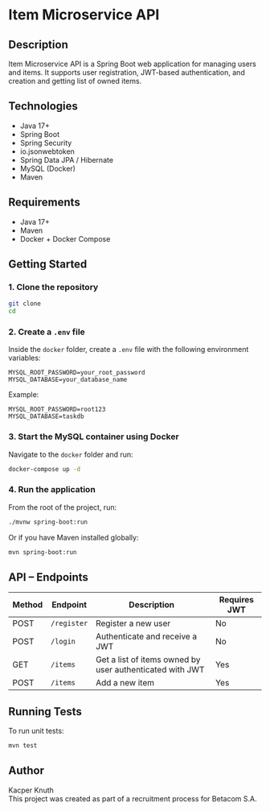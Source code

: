 # Item Microservice API

## Description

Item Microservice API is a Spring Boot web application for managing users and items. It supports user registration, JWT-based authentication, and creation and getting list of owned items.

## Technologies

- Java 17+
- Spring Boot
- Spring Security
- io.jsonwebtoken
- Spring Data JPA / Hibernate
- MySQL (Docker)
- Maven

## Requirements

- Java 17+
- Maven
- Docker + Docker Compose

## Getting Started

### 1. Clone the repository

```bash
git clone 
cd 
```

### 2. Create a `.env` file

Inside the `docker` folder, create a `.env` file with the following environment variables:

```
MYSQL_ROOT_PASSWORD=your_root_password
MYSQL_DATABASE=your_database_name
```

Example:

```
MYSQL_ROOT_PASSWORD=root123
MYSQL_DATABASE=taskdb
```

### 3. Start the MySQL container using Docker

Navigate to the `docker` folder and run:

```bash
docker-compose up -d
```

### 4. Run the application

From the root of the project, run:

```bash
./mvnw spring-boot:run
```

Or if you have Maven installed globally:

```bash
mvn spring-boot:run
```

## API – Endpoints

| Method | Endpoint | Description                                              | Requires JWT |
|--------|----------|----------------------------------------------------------|--------------|
| POST   | `/register` | Register a new user                                      | No           |
| POST   | `/login` | Authenticate and receive a JWT                           | No           |
| GET    | `/items` | Get a list of items owned by user authenticated with JWT | Yes          |
| POST   | `/items` | Add a new item                                           | Yes          |

## Running Tests

To run unit tests:

```bash
mvn test
```

## Author
Kacper Knuth \
This project was created as part of a recruitment process for Betacom S.A.
